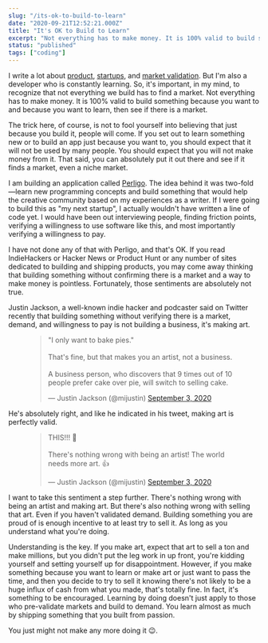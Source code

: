 ```yaml
---
slug: "/its-ok-to-build-to-learn"
date: "2020-09-21T12:52:21.000Z"
title: "It's OK to Build to Learn"
excerpt: "Not everything has to make money. It is 100% valid to build something because you want to and because you want to learn, then see if there is a market. "
status: "published"
tags: ["coding"]
---
```

  I write a lot about [product](<https://polluterofminds.com/make-something-today/>), [startups](<https://polluterofminds.com/your-failure-is-your-fault/>), and [market validation](<https://polluterofminds.com/the-traps-youll-fall-into-when-validating-a-market/>). But I'm also a developer who is constantly learning. So, it's important, in my mind, to recognize that not everything we build has to find a market. Not everything has to make money. It is 100% valid to build something because you want to and because you want to learn, then see if there is a market.

The trick here, of course, is not to fool yourself into believing that just because you build it, people will come. If you set out to learn something new or to build an app just because you want to, you should expect that it will not be used by many people. You should expect that you will not make money from it. That said, you can absolutely put it out there and see if it finds a market, even a niche market.

I am building an application called [Perligo](<https://perligo.io>). The idea behind it was two-fold—learn new programming concepts and build something that would help the creative community based on my experiences as a writer. If I were going to build this as "my next startup", I actually wouldn't have written a line of code yet. I would have been out interviewing people, finding friction points, verifying a willingness to use software like this, and most importantly verifying a willingness to pay.

I have not done any of that with Perligo, and that's OK. If you read IndieHackers or Hacker News or Product Hunt or any number of sites dedicated to building and shipping products, you may come away thinking that building something without confirming there is a market and a way to make money is pointless. Fortunately, those sentiments are absolutely not true.

Justin Jackson, a well-known indie hacker and podcaster said on Twitter recently that building something without verifying there is a market, demand, and willingness to pay is not building a business, it's making art.

<figure class="kg-card kg-embed-card"><blockquote class="twitter-tweet"><p lang="en" dir="ltr">"I only want to bake pies."<br><br>That's fine, but that makes you an artist, not a business.<br><br>A business person, who discovers that 9 times out of 10 people prefer cake over pie, will switch to selling cake.</p>— Justin Jackson (@mijustin) <a href="https://twitter.com/mijustin/status/1301578364570882049?ref_src=twsrc%5Etfw">September 3, 2020</a></blockquote><script async="" src="https://platform.twitter.com/widgets.js" charset="utf-8"></script></figure>

He's absolutely right, and like he indicated in his tweet, making art is perfectly valid.

<figure class="kg-card kg-embed-card"><blockquote class="twitter-tweet"><p lang="en" dir="ltr">THIS!!! 💯<br><br>There's nothing wrong with being an artist! The world needs more art. 👍</p>— Justin Jackson (@mijustin) <a href="https://twitter.com/mijustin/status/1301580933372411904?ref_src=twsrc%5Etfw">September 3, 2020</a></blockquote><script async="" src="https://platform.twitter.com/widgets.js" charset="utf-8"></script></figure>

I want to take this sentiment a step further. There's nothing wrong with being an artist and making art. But there's also nothing wrong with selling that art. Even if you haven't validated demand. Building something you are proud of is enough incentive to at least try to sell it. As long as you understand what you're doing.

Understanding is the key. If you make art, expect that art to sell a ton and make millions, but you didn't put the leg work in up front, you're kidding yourself and setting yourself up for disappointment. However, if you make something because you want to learn or make art or just want to pass the time, and then you decide to try to sell it knowing there's not likely to be a huge influx of cash from what you made, that's totally fine. In fact, it's something to be encouraged. Learning by doing doesn't just apply to those who pre-validate markets and build to demand. You learn almost as much by shipping something that you built from passion.

You just might not make any more doing it 😉.


  